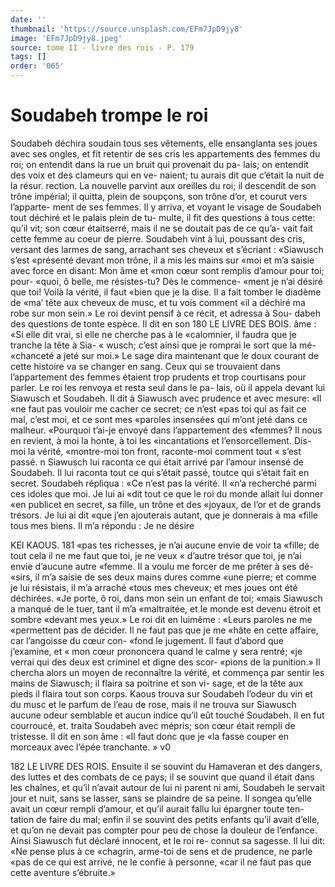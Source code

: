 ```yaml
---
date: ''
thumbnail: 'https://source.unsplash.com/EFm7JpD9jy8'
image: 'EFm7JpD9jy8.jpeg'
source: tome II - livre des rois - P. 179
tags: []
order: '065'
---
```


# Soudabeh trompe le roi

Soudabeh déchira soudain tous ses vêtements, elle ensanglanta ses joues avec ses ongles, et fit retentir de ses cris les appartements des femmes du roi; on entendit dans la rue un bruit qui provenait du pa- lais; on entendit des voix et des clameurs qui en ve- naient; tu aurais dit que c’était la nuit de la résur. rection. La nouvelle parvint aux oreilles du roi; il descendit de son trône impérial; il quitta, plein de soupçons, son trône d’or, et courut vers l’apparte-
ment de ses femmes. Il y arriva, et voyant le visage de Soudabeh tout déchiré et le palais plein de tu- multe, il fit des questions à tous cette: qu’il vit; son
cœur étaitserré, mais il ne se doutait pas de ce qu’a-
vait fait cette femme au coeur de pierre. Soudabeh vint à lui, poussant des cris, versant des larmes de sang, arrachant ses cheveux et s’écriant : «Siawusch s’est
«présenté devant mon trône, il a mis les mains sur «moi et m’a saisie avec force en disant: Mon âme et «mon cœur sont remplis d’amour pour toi; pour- «quoi, ô belle, me résistes-tu? Dès le commence- «ment je n’ai désiré que toi! Voilà la vérité, il faut
«bien que je la dise. Il a fait tomber le diadème de «ma’ tête aux cheveux de musc, et tu vois comment
«il a déchiré ma robe sur mon sein.»
Le roi devint pensif à ce récit, et adressa à Sou- dabeh des questions de tonte espèce. Il dit en son
180 LE LIVRE DES BOIS.
âme : «Si elle dit vrai, si elle ne cherche pas à le «calomnier, il faudra que je tranche la tête à Sia- « wusch; c’est ainsi que je romprai le sort que la mé- «chanceté a jeté sur moi.»
Le sage dira maintenant que le doux courant de cette histoire va se changer en sang.
Ceux qui se trouvaient dans l’appartement des femmes étaient trop prudents et trop courtisans pour
parler. Le roi les renvoya et resta seul dans le pa- lais, où il appela devant lui Siawusch et Soudabeh. Il dit à Siawusch avec prudence et avec mesure: «Il «ne faut pas vouloir me cacher ce secret; ce n’est
«pas toi qui as fait ce mal, c’est moi, et ce sont mes «paroles insensées qui m’ont jeté dans ce malheur. «Pourquoi t’ai-je envoyé dans l’appartement des «femmes? Il nous en revient, à moi la honte, à toi les «incantations et l’ensorcellement. Dis-moi la vérité, «montre-moi ton front, raconte-moi comment tout « s’est passé. n Siawusch lui raconta ce qui était arrivé
par l’amour insensé de Soudabeh. Il lui raconta tout ce qui s’était passé, toutce qui s’était fait en secret.
Soudabeh répliqua : «Ce n’est pas la vérité. Il
«n’a recherché parmi ces idoles que moi. Je lui ai
«dit tout ce que le roi du monde allait lui donner
«en publicet en secret, sa fille, un trône et des «joyaux, de l’or et de grands trésors. Je lui ai dit «que j’en ajouterais autant, que je donnerais à ma «fille tous mes biens. Il m’a répondu : Je ne désire

KEI KAOUS. 181 «pas tes richesses, je n’ai aucune envie de voir ta
«fille; de tout cela il ne me faut que toi, je ne veux « d’autre trésor que toi, je n’ai envie d’aucune autre
«femme. Il a voulu me forcer de me prêter à ses dé- «sirs, il m’a saisie de ses deux mains dures comme «une pierre; et comme je lui résistais, il m’a arraché «tous mes cheveux; et mes joues ont été déchirées.
«Je porte, ô roi, dans mon sein un enfant de toi; «mais Siawusch a manqué de le tuer, tant il m’a «maltraitée, et le monde est devenu étroit et sombre «devant mes yeux.»
Le roi dit en luimême : «Leurs paroles ne me «permettent pas de décider. Il ne faut pas que je me «hâte en cette affaire, car l’angoisse du cœur con- «fond le jugement. Il faut d’abord que j’examine, et
« mon cœur prononcera quand le calme y sera rentré;
«je verrai qui des deux est criminel et digne des scor- «pions de la punition.» Il chercha alors un moyen
de reconnaître la vérité, et commença par sentir les
mains de Siawusch; il flaira sa poitrine et son vi- sage, et de la tête aux pieds il flaira tout son corps. Kaous trouva sur Soudabeh l’odeur du vin et du musc
et le parfum de l’eau de rose, mais il ne trouva sur Siawusch aucune odeur semblable et aucun indice
qu’il eût touché Soudabeh. Il en fut courroucé, et.
traita Soudabeh avec mépris; son cœur était rempli de tristesse. Il dit en son âme : «Il faut donc que je «la fasse couper en morceaux avec l’épée tranchante. »
v0

182 LE LIVRE DES ROIS.
Ensuite il se souvint du Hamaveran et des dangers, des luttes et des combats de ce pays; il se souvint que quand il était dans les chaînes, et qu’il n’avait
autour de lui ni parent ni ami, Soudabeh le servait
jour et nuit, sans se lasser, sans se plaindre de sa peine. Il songea qu’elle avait un cœur rempli d’amour, et qu’il aurait fallu lui épargner toute ten-
tation de faire du mal; enfin il se souvint des petits enfants qu’il avait d’elle, et qu’on ne devait pas
compter pour peu de chose la douleur de l’enfance. Ainsi Siawusch fut déclaré innocent, et le roi re-
connut sa sagesse. Il lui dit: «Ne pense plus à ce «chagrin, arme-toi de sens et de prudence, ne parle «pas de ce qui est arrivé, ne le confie à personne, «car il ne faut pas que cette aventure s’ébruite.»
